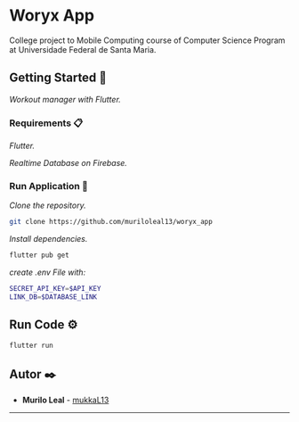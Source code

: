 # Woryx App

College project to Mobile Computing course of Computer Science Program at Universidade Federal de Santa Maria.

## Getting Started 🚀

_Workout manager with Flutter._

### Requirements 📋

_Flutter._

_Realtime Database on Firebase._

### Run Application 🔧

_Clone the repository._

```sh
git clone https://github.com/muriloleal13/woryx_app
```

_Install dependencies._

```sh
flutter pub get
```

_create .env File with:_

```sh
SECRET_API_KEY=$API_KEY
LINK_DB=$DATABASE_LINK
```

## Run Code ⚙️

```sh
flutter run
```

## Autor ✒️

* **Murilo Leal** - [mukkaL13](https://github.com/muriloleal13)


---
